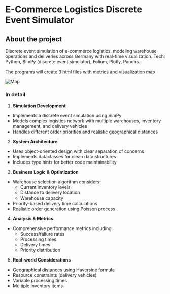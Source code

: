 
# E-Commerce Logistics Discrete Event Simulator

## About the project
Discrete event simulation of e-commerce logistics, modeling warehouse operations and deliveries across Germany with real-time visualization. Tech: Python, SimPy (discrete event simulator), Folium, Plotly, Pandas.

The programs will create 3 html files with metrics and visualization map

![Map](https://github.com/batxes/e-commerce_logistics_network_simulator/blob/main/image.png)

### In detail

1. **Simulation Development**
- Implements a discrete event simulation using SimPy
- Models complex logistics network with multiple warehouses, inventory management, and delivery vehicles
- Handles different order priorities and realistic geographical distances

2. **System Architecture**
- Uses object-oriented design with clear separation of concerns
- Implements dataclasses for clean data structures
- Includes type hints for better code maintainability

3. **Business Logic & Optimization**
- Warehouse selection algorithm considers:
  - Current inventory levels
  - Distance to delivery location
  - Warehouse capacity
- Priority-based delivery time calculations
- Realistic order generation using Poisson process

4. **Analysis & Metrics**
- Comprehensive performance metrics including:
  - Success/failure rates
  - Processing times
  - Delivery times
  - Priority distribution

5. **Real-world Considerations**
- Geographical distances using Haversine formula
- Resource constraints (delivery vehicles)
- Variable processing times
- Multiple inventory items

